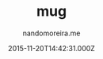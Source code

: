 ---
title: mug
github: https://github.com/nandomoreirame/mug
demo: https://nandomoreira.me/mug/
author: nandomoreira.me
ssg:
  - Jekyll
cms:
  - No Cms
date: 2015-11-20T14:42:31.000Z
description: 💎 mug Jekyll theme
stale: true
---